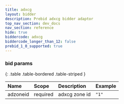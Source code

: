 ```yaml
---
title: adxcg
layout: bidder
description: Prebid adxcg bidder adaptor
top_nav_section: dev_docs
nav_section: reference
hide: true
biddercode: adxcg
biddercode_longer_than_12: false
prebid_1_0_supported: true
---
```


### bid params

{: .table .table-bordered .table-striped } 

| Name | Scope    | Description        | Example  |
| :--- | :----    | :----------        | :------  |
| adzoneid   | required | adxcg zone id | `"1"` |
